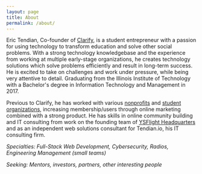 ```yaml
---
layout: page
title: About
permalink: /about/
---
```


Eric Tendian, Co-founder of [Clarify](https://weclarify.com/), is a student
entrepreneur with a passion for using technology to transform education and
solve other social problems. With a strong technology knowledgebase and the
experience from working at multiple early-stage organizations, he creates
technology solutions which solve problems efficiently and result in long-term
success. He is excited to take on challenges and work under pressure, while
being very attentive to detail. Graduating from the Illinois Institute of
Technology with a Bachelor's degree in Information Technology and Management
in 2017.

Previous to Clarify, he has worked with various [nonprofits](http://jokes4miles.com/)
and [student](http://mypages.iit.edu/~commuter/) [organizations](http://ieeeiit.me/),
increasing membership/users through online marketing combined with a strong product.
He has skills in online community building and IT consulting from work on the
founding team of [YSFlight Headquarters](https://ysfhq.com/) and as an independent
web solutions consultant for Tendian.io, his IT consulting firm.

*Specialties: Full-Stack Web Development, Cybersecurity, Radios, Engineering
Management (small teams)*

*Seeking: Mentors, investors, partners, other interesting people*
